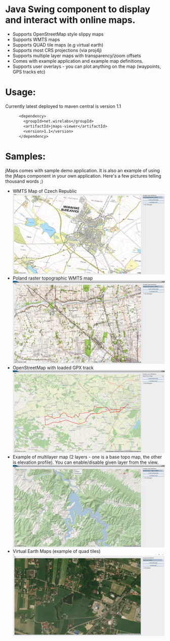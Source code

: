 # Java Swing component to display and interact with online maps.

- Supports OpenStreetMap style slippy maps
- Supports WMTS maps
- Supports QUAD tile maps (e.g virtual earth)
- Supports most CRS projections (via proj4j)
- Supports multiple layer maps with transparency/zoom offsets
- Comes with example application and example map definitions.
- Supports user overlays - you can plot anything on the map (waypoints, GPS tracks etc)
# Usage: 

Currently latest deployed to maven central is version 1.1

          <dependency>
            <groupId>net.wirelabs</groupId>
            <artifactId>jmaps-viewer</artifactId>
            <version>1.1</version>
          </dependency>

# Samples:
jMaps comes with sample demo application. 
It is also an example of using the jMaps component in your own application.
Here's a few pictures telling thousand words ;)
- WMTS Map of Czech Republic
![sample1](images/1.png "Sample 1")
- Poland raster topographic WMTS map
![sample2](images/2.png "Sample 2")
- OpenStreetMap with loaded GPX track
![sample3](images/3.png "Sample 3")
- Example of multilayer map (2 layers - one is a base topo map, the other is elevation profile). 
You can enable/disable given layer from the view.
![sample4](images/4.png "Sample 4")
- Virtual Earth Maps (example of quad tiles) 
![sample5](images/5.png "Sample 5")
